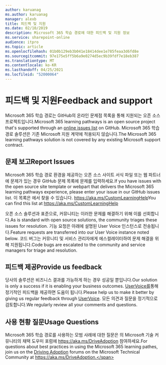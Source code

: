 ```yaml
---
author: karuanag
ms.author: karuanag
manager: alexb
title: 피드백 및 지원
ms.date: 02/10/2019
description: Microsoft 365 학습 경로에 대한 피드백 및 지원 정보
ms.service: sharepoint-online
audience: itpro
ms.topic: article
ms.openlocfilehash: 01b0b129eb3b041e18414dee1e785feaa3d6fd8e
ms.sourcegitcommit: 97e175e5ff5b6a9e0274d5ec9b39fdf7e18eb387
ms.translationtype: MT
ms.contentlocale: ko-KR
ms.lasthandoff: 04/25/2021
ms.locfileid: "52000064"
---
```

# <a name="feedback-and-support"></a><span data-ttu-id="7cc16-103">피드백 및 지원</span><span class="sxs-lookup"><span data-stu-id="7cc16-103">Feedback and support</span></span>

<span data-ttu-id="7cc16-104">Microsoft 365 학습 경로는 GitHub의 온라인 [](https://aka.ms/CustomLearningHelp) 문제점 목록을 통해 지원되는 오픈 소스 프로젝트입니다.</span><span class="sxs-lookup"><span data-stu-id="7cc16-104">Microsoft 365 learning pathways is an open source project that's supported through an [online issues list](https://aka.ms/CustomLearningHelp) on GitHub.</span></span> <span data-ttu-id="7cc16-105">Microsoft 365 학습 경로 솔루션은 기존 Microsoft 지원 계약에 적용되지 않습니다.</span><span class="sxs-lookup"><span data-stu-id="7cc16-105">The Microsoft 365 learning pathways solution is not covered by any existing Microsoft support contract.</span></span>  

## <a name="report-issues"></a><span data-ttu-id="7cc16-106">문제 보고</span><span class="sxs-lookup"><span data-stu-id="7cc16-106">Report Issues</span></span>

<span data-ttu-id="7cc16-107">Microsoft 365 학습 경로 환경을 제공하는 오픈 소스 사이트 서식 파일 또는 웹 파트너에 문제가 있는 경우 GitHub 문제 목록에 문제를 입력하세요.</span><span class="sxs-lookup"><span data-stu-id="7cc16-107">If you have issues with the open source site template or webpart that delivers the Microsoft 365 learning pathways experience, please enter your issue in our GitHub issues list.</span></span>  <span data-ttu-id="7cc16-108">이 목록은 에서 찾을 수 있습니다. https://aka.ms/CustomLearningHelp</span><span class="sxs-lookup"><span data-stu-id="7cc16-108">You can find this list at https://aka.ms/CustomLearningHelp</span></span>  

<span data-ttu-id="7cc16-109">오픈 소스 솔루션과 표준으로, 커뮤니티는 이러한 문제를 해결하기 위해 이를 선회합니다.</span><span class="sxs-lookup"><span data-stu-id="7cc16-109">As is standard with open source solutions, the community triages these issues for resolution.</span></span> <span data-ttu-id="7cc16-110">기능 요청은 아래에 설명된 User Voice 인스턴스로 전송됩니다.</span><span class="sxs-lookup"><span data-stu-id="7cc16-110">Feature requests are transferred into our User Voice instance noted below.</span></span> <span data-ttu-id="7cc16-111">코드 버그는 커뮤니티 및 서비스 관리자에게 에스컬레이터하여 문제 해결을 위해 지원됩니다.</span><span class="sxs-lookup"><span data-stu-id="7cc16-111">Code bugs are escalated to the community and service managers for triage and resolution.</span></span>  

## <a name="provide-us-feedback"></a><span data-ttu-id="7cc16-112">피드백 제공</span><span class="sxs-lookup"><span data-stu-id="7cc16-112">Provide us feedback</span></span>

<span data-ttu-id="7cc16-113">당사의 솔루션은 비즈니스 결과를 가능하게 하는 경우 성공일 뿐입니다.</span><span class="sxs-lookup"><span data-stu-id="7cc16-113">Our solution is only a success if it is enabling your business outcomes.</span></span>  <span data-ttu-id="7cc16-114">[UserVoice를](https://go.microsoft.com/fwlink/?linkid=2109552)통해 정기적인 피드백을 제공하면 도움이 됩니다.</span><span class="sxs-lookup"><span data-stu-id="7cc16-114">Please help us to make it better by giving us regular feedback through  [UserVoice](https://go.microsoft.com/fwlink/?linkid=2109552).</span></span>  <span data-ttu-id="7cc16-115">모든 의견과 질문을 정기적으로 검토합니다.</span><span class="sxs-lookup"><span data-stu-id="7cc16-115">We regularly review all your comments and questions.</span></span> 

## <a name="usage-questions"></a><span data-ttu-id="7cc16-116">사용 현황 질문</span><span class="sxs-lookup"><span data-stu-id="7cc16-116">Usage Questions</span></span>

<span data-ttu-id="7cc16-117">Microsoft 365 학습 경로를 사용하는 모범 사례에 대한 질문은 [](https://aka.ms/DriveAdoption) 의 Microsoft 기술 커뮤니티의 채택 도우미 포럼에 https://aka.ms/DriveAdoption 참여하세요.</span><span class="sxs-lookup"><span data-stu-id="7cc16-117">For questions about best practices in using the Microsoft 365 learning pathes, join us on the [Driving Adoption](https://aka.ms/DriveAdoption) forums on the Microsoft Technical Community at https://aka.ms/DriveAdoption.</span></span> 

